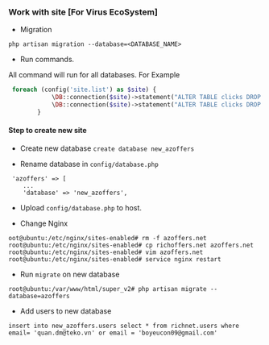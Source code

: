 ### Work with site [For Virus EcoSystem]

* Migration 

`php artisan migration --database=<DATABASE_NAME>`

* Run commands.

All command will run for all databases. For Example

```php
 foreach (config('site.list') as $site) {
            \DB::connection($site)->statement("ALTER TABLE clicks DROP FOREIGN KEY clicks_offer_id_foreign");
            \DB::connection($site)->statement("ALTER TABLE clicks DROP FOREIGN KEY clicks_user_id_foreign");
        }
```

#### Step to create new site

* Create new database `create database new_azoffers`

* Rename database in `config/database.php`

```textmate
 'azoffers' => [
    ...
    'database' => 'new_azoffers',
```
* Upload `config/database.php` to host.

* Change Nginx 

```textmate
oot@ubuntu:/etc/nginx/sites-enabled# rm -f azoffers.net 
root@ubuntu:/etc/nginx/sites-enabled# cp richoffers.net azoffers.net
root@ubuntu:/etc/nginx/sites-enabled# vim azoffers.net 
root@ubuntu:/etc/nginx/sites-enabled# service nginx restart
```
* Run `migrate` on new database 

`root@ubuntu:/var/www/html/super_v2# php artisan migrate --database=azoffers`

* Add users to new database 

`insert into new_azoffers.users select * from richnet.users where email= 'quan.dm@teko.vn' or email = 'boyeucon09@gmail.com'`